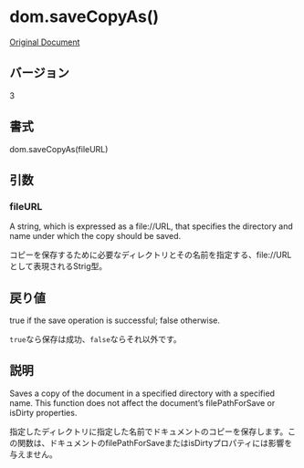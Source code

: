 # dom.saveCopyAs()

[Original Document](http://help.adobe.com/en_US/fireworks/cs/extend/WS5b3ccc516d4fbf351e63e3d1183c94856c-7b94.html)

## バージョン

3

## 書式

dom.saveCopyAs(fileURL)

## 引数

### fileURL

A string, which is expressed as a file://URL, that specifies the directory and name under which the copy should be saved. 

コピーを保存するために必要なディレクトリとその名前を指定する、file://URLとして表現されるStrig型。

## 戻り値

true if the save operation is successful; false otherwise.

```true```なら保存は成功、```false```ならそれ以外です。

## 説明

Saves a copy of the document in a specified directory with a specified name. This function does not affect the document’s filePathForSave or isDirty properties.

指定したディレクトリに指定した名前でドキュメントのコピーを保存します。この関数は、ドキュメントのfilePathForSaveまたはisDirtyプロパティには影響を与えません。
